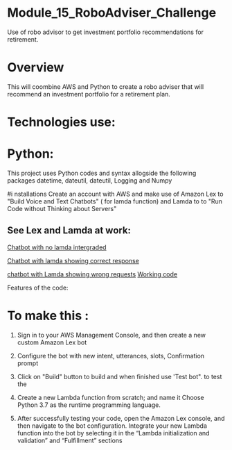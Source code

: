 # Module_15_RoboAdviser_Challenge
Use of robo advisor to get investment portfolio recommendations for retirement.

# Overview 
This will coombine AWS and Python to create a robo adviser that will recommend an investment portfolio for a retirement plan.

# Technologies use:

# Python: 

This project uses Python codes and syntax allogside the following packages 
datetime, dateutil, dateutil, Logging and Numpy

#i nstallations 
Create an account with AWS and make use of Amazon Lex to "Build Voice and Text Chatbots" ( for lamda function) and Lamda to 
to "Run Code without Thinking about Servers"

## See Lex and Lamda at work:


[Chatbot with no lamda intergraded](https://github.com/shangfii/Module_15_RoboAdviser_Challenge/blob/main/images/workingcode.mov)



[Chatbot with lamda showing correct response](https://github.com/shangfii/Module_15_RoboAdviser_Challenge/blob/main/images/correct%20response.mov)


[chatbot with Lamda showing wrong requests](https://github.com/shangfii/Module_15_RoboAdviser_Challenge/blob/main/images/Wrong%20response%20test.mov)
[Working code](https://github.com/shangfii/Module_15_RoboAdviser_Challenge/blob/main/images/workingcode.mov)

Features of the code:


# To make this : 

1.  Sign in to your AWS Management Console, and then create a new custom Amazon Lex bot

3.  Configure the bot with new intent, utterances, slots, Confirmation prompt

5.  Click on "Build" button to build and when finished use 'Test bot". to test the 


7.  Create a new Lambda function from scratch; and name it Choose Python 3.7 as the runtime programming language.


9.  After successfully testing your code, open the Amazon Lex console, and then navigate to the bot configuration. Integrate your new Lambda function into the bot    by selecting it in the “Lambda initialization and validation” and “Fulfillment” sections
